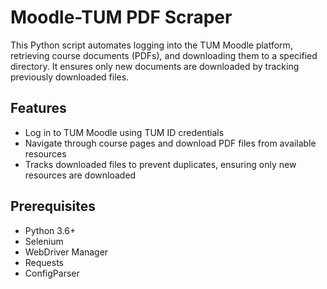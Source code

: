 # Moodle-TUM PDF Scraper

This Python script automates logging into the TUM Moodle platform, retrieving course documents (PDFs), and downloading them to a specified directory. It ensures only new documents are downloaded by tracking previously downloaded files.

## Features

- Log in to TUM Moodle using TUM ID credentials
- Navigate through course pages and download PDF files from available resources
- Tracks downloaded files to prevent duplicates, ensuring only new resources are downloaded

## Prerequisites

- Python 3.6+
- Selenium
- WebDriver Manager
- Requests
- ConfigParser
